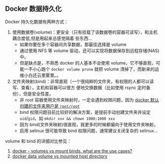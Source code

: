 ## Docker 数据持久化

Docker 持久化数据有两种方式：

1. 使用数据卷(volume)：更安全（只有挂载了该数据卷的容器可读写），和主机耦合度低,但是用起来总感觉隔着
   些东西...
   - 如果你要在多个容器间共享数据，那最佳选择是 volume
   - 通过使用 NFS 等 volume 驱动，还可以实现将数据保存到远程存储(NAS)中。
   - 但是缺点是，不熟悉 docker 的人基本不会使用 volume，它不够直观，可能一不小心跑个
     `docker volume prune` 就把 volume 清掉了，而新来的运维小白还云里雾里。。
1. 文件夹映射(bind)：非常直观（一个很纯粹的文件夹，有权限的人都可以读写、查看），主机和容器可以很方
   便地交换数据（比如使用 rsync 定时备份），但是安全性差。
   - 非 root 容器使用文件夹映射时，一定会遇到权限问题，因为
     [docker 默认创建的文件夹用户是 `root/root`](https://github.com/moby/moby/issues/2259)
   - bind 权限问题目前比较好的解决方案，是提前手动创建文件夹并设定 `uid`/`gid`，如
     `mkdir xxx && chown 1000:1000 xxx`
   - 因为 bind(文件夹映射)很直观，我更多的时候都偏向于使用文件夹映射。
   - 启用 selinux 很可能导致 bind 权限问题，通常建议关闭复杂的 selinux...

volume 和 bind 的详细对比参见：

1. [docker - volumes vs mount binds. what are the use cases?](https://serverfault.com/questions/996785/docker-volumes-vs-mount-binds-what-are-the-use-cases)
2. [docker data volume vs mounted host directory](https://stackoverflow.com/questions/34357252/docker-data-volume-vs-mounted-host-directory)
